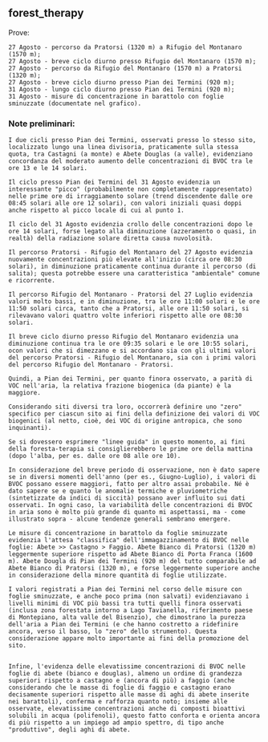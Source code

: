 ## forest_therapy

Prove: 

    27 Agosto - percorso da Pratorsi (1320 m) a Rifugio del Montanaro (1570 m);
    27 Agosto - breve ciclo diurno presso Rifugio del Montanaro (1570 m);
    27 Agosto - percorso da Rifugio del Montanaro (1570 m) a Pratorsi (1320 m);
    27 Agosto - breve ciclo diurno presso Pian dei Termini (920 m);
    31 Agosto - lungo ciclo diurno presso Pian dei Termini (920 m);
    31 Agosto - misure di concentrazione in barattolo con foglie sminuzzate (documentate nel grafico).

### Note preliminari:

    I due cicli presso Pian dei Termini, osservati presso lo stesso sito, localizzato lungo una linea divisoria, praticamente sulla stessa quota, tra Castagni (a monte) e Abete Douglas (a valle), evidenziano concordanza del moderato aumento delle concentrazioni di BVOC tra le ore 13 e le 14 solari.
    
    Il ciclo presso Pian dei Termini del 31 Agosto evidenzia un interessante "picco" (probabilmente non completamente rappresentato) nelle prime ore di irraggiamento solare (trend discendente dalle ore 08:45 solari alle ore 12 solari), con valori iniziali quasi doppi anche rispetto al picco locale di cui al punto 1.
    
    Il ciclo del 31 Agosto evidenzia crollo delle concentrazioni dopo le ore 14 solari, forse legato alla diminuzione (azzeramento o quasi, in realtà) della radiazione solare diretta causa nuvolosità.
    
    Il percorso Pratorsi - Rifugio del Montanaro del 27 Agosto evidenzia nuovamente concentrazioni più elevate all'inizio (circa ore 08:30 solari), in diminuzione praticamente continua durante il percorso (di salita); questa potrebbe essere una caratteristica "ambientale" comune e ricorrente.
    
    Il percorso Rifugio del Montanaro - Pratorsi del 27 Luglio evidenzia valori molto bassi, e in diminuzione, tra le ore 11:00 solari e le ore 11:50 solari circa, tanto che a Pratorsi, alle ore 11:50 solari, si rilevavano valori quattro volte inferiori rispetto alle ore 08:30 solari.
    
    Il breve ciclo diurno presso Rifugio del Montanaro evidenzia una diminuzione continua tra le ore 09:35 solari e le ore 10:55 solari, ocon valori che si dimezzano e si accordano sia con gli ultimi valori del percorso Pratorsi - Rifugio del Montanaro, sia con i primi valori del percorso Rifugio del Montanaro - Pratorsi.
    
    Quindi, a Pian dei Termini, per quanto finora osservato, a parità di VOC nell'aria, la relativa frazione biogenica (da piante) è la maggiore. 
    
    Considerando siti diversi tra loro, occorrerà definire uno "zero" specifico per ciascun sito ai fini della definizione dei valori di VOC biogenici (al netto, cioè, dei VOC di origine antropica, che sono inquinanti).
    
    Se si dovessero esprimere "linee guida" in questo momento, ai fini della foresta-terapia si consiglierebbero le prime ore della mattina (dopo l'alba, per es. dalle ore 08 alle ore 10).
    
    In considerazione del breve periodo di osservazione, non è dato sapere se in diversi momenti dell'anno (per es., Giugno-Luglio), i valori di BVOC possano essere maggiori, fatto per altro assai probabile. Né è dato sapere se e quanto le anomalie termiche e pluviometriche (sintetizzate da indici di siccità) possano aver influito sui dati osservati. In ogni caso, la variabilità delle concentrazioni di BVOC in aria sono è molto più grande di quanto mi aspettassi, ma - come illustrato sopra - alcune tendenze generali sembrano emergere.
    
    Le misure di concentrazione in barattolo da foglie sminuzzate evidenzia l'attesa "classifica" dell'immagazzinamento di BVOC nelle foglie: Abete >> Castagno > Faggio. Abete Bianco di Pratorsi (1320 m) leggermente superiore rispetto ad Abete Bianco di Porta Franca (1600 m). Abete Dougla di Pian dei Termini (920 m) del tutto comparabile ad Abete Bianco di Pratorsi (1320 m), e forse leggermente superiore anche in considerazione della minore quantità di foglie utilizzate.
    
    I valori registrati a Pian dei Termini nel corso delle misure con foglie sminuzzate, e anche poco prima (non salvati) evidenziavano i livelli minimi di VOC più bassi tra tutti quelli finora osservati (inclusa zona forestata intorno a Lago Tavianella, riferimento paese di Montepiano, alta valle del Bisenzio), che dimostrano la purezza dell'aria a Pian dei Termini (e che hanno costretto a ridefinire ancora, verso il basso, lo "zero" dello strumento). Questa considerazione appare molto importante ai fini della promozione del sito.
    
    
    Infine, l'evidenza delle elevatissime concentrazioni di BVOC nelle foglie di abete (bianco e douglas), almeno un ordine di grandezza superiori rispetto a castagno e (ancora di più) a faggio (anche considerando che le masse di foglie di faggio e castagno erano decisamente superiori rispetto alle masse di aghi di abete inserite nei barattoli), conferma e rafforza quanto noto; insieme alle osservate, elevatissime concentrazioni anche di composti bioattivi solubili in acqua (polifenoli), questo fatto conforta e orienta ancora di più rispetto a un impiego ad ampio spettro, di tipo anche "produttivo", degli aghi di abete.
